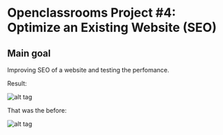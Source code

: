 # Openclassrooms Project #4: Optimize an Existing Website (SEO)

## Main goal

Improving SEO of a website and testing the perfomance.

Result: 

![alt tag](https://user-images.githubusercontent.com/56133015/111756534-9caf3000-889a-11eb-9b79-5c7676c04fcf.jpg)

That was the before: 

![alt tag](https://user-images.githubusercontent.com/56133015/111756535-9d47c680-889a-11eb-9a18-5302468f1fd9.jpg)
